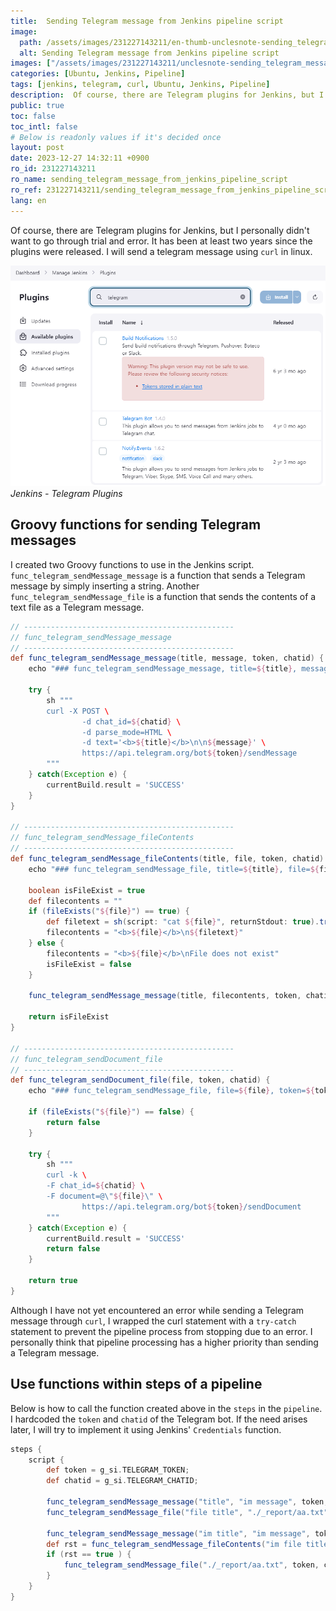 ```yaml
---
title:  Sending Telegram message from Jenkins pipeline script
image:
  path: /assets/images/231227143211/en-thumb-unclesnote-sending_telegram_message_from_jenkins_pipeline_script.png
  alt: Sending Telegram message from Jenkins pipeline script
images: ["/assets/images/231227143211/unclesnote-sending_telegram_message_from_jenkins_pipeline_script-jenkins-telegram_plugins.png"]
categories: [Ubuntu, Jenkins, Pipeline]
tags: [jenkins, telegram, curl, Ubuntu, Jenkins, Pipeline]
description:  Of course, there are Telegram plugins for Jenkins, but I personally didn't want to go through trial and error. It has been at least two years since the plugins
public: true
toc: false
toc_intl: false
# Below is readonly values if it's decided once
layout: post
date: 2023-12-27 14:32:11 +0900
ro_id: 231227143211
ro_name: sending_telegram_message_from_jenkins_pipeline_script
ro_ref: 231227143211/sending_telegram_message_from_jenkins_pipeline_script
lang: en
---
```

Of course, there are Telegram plugins for Jenkins, but I personally didn't want to go through trial and error. It has been at least two years since the plugins were released. I will send a telegram message using `curl` in linux.  

![Jenkins - Telegram Plugins](/assets/images/231227143211/unclesnote-sending_telegram_message_from_jenkins_pipeline_script-jenkins-telegram_plugins.png)
_Jenkins - Telegram Plugins_

## Groovy functions for sending Telegram messages
I created two Groovy functions to use in the Jenkins script. `func_telegram_sendMessage_message` is a function that sends a Telegram message by simply inserting a string. Another `func_telegram_sendMessage_file` is a function that sends the contents of a text file as a Telegram message.  

```groovy
// -----------------------------------------------
// func_telegram_sendMessage_message
// -----------------------------------------------
def func_telegram_sendMessage_message(title, message, token, chatid) {
    echo "### func_telegram_sendMessage_message, title=${title}, message=${message}, token=${token}, chatid=${chatid}"

    try {
        sh """
        curl -X POST \
                -d chat_id=${chatid} \
                -d parse_mode=HTML \
                -d text='<b>${title}</b>\n\n${message}' \
                https://api.telegram.org/bot${token}/sendMessage
        """
    } catch(Exception e) {
        currentBuild.result = 'SUCCESS'
    }
}

// -----------------------------------------------
// func_telegram_sendMessage_fileContents
// -----------------------------------------------
def func_telegram_sendMessage_fileContents(title, file, token, chatid) {
    echo "### func_telegram_sendMessage_file, title=${title}, file=${file}, token=${token}, chatid=${chatid}"

    boolean isFileExist = true
    def filecontents = ""
    if (fileExists("${file}") == true) {
        def filetext = sh(script: "cat ${file}", returnStdout: true).trim()
        filecontents = "<b>${file}</b>\n${filetext}"
    } else {
        filecontents = "<b>${file}</b>\nFile does not exist"
        isFileExist = false
    }

    func_telegram_sendMessage_message(title, filecontents, token, chatid)

    return isFileExist
}

// -----------------------------------------------
// func_telegram_sendDocument_file
// -----------------------------------------------
def func_telegram_sendDocument_file(file, token, chatid) {
    echo "### func_telegram_sendMessage_file, file=${file}, token=${token}, chatid=${chatid}"

    if (fileExists("${file}") == false) {
        return false
    }

    try {
        sh """
        curl -k \
        -F chat_id=${chatid} \
        -F document=@\"${file}\" \
                https://api.telegram.org/bot${token}/sendDocument
        """
    } catch(Exception e) {
        currentBuild.result = 'SUCCESS'
        return false
    }

    return true
}
```
Although I have not yet encountered an error while sending a Telegram message through `curl`, I wrapped the curl statement with a `try-catch` statement to prevent the pipeline process from stopping due to an error. I personally think that pipeline processing has a higher priority than sending a Telegram message.  
## Use functions within **steps** of a **pipeline**
Below is how to call the function created above in the `steps` in the `pipeline`. I hardcoded the `token` and `chatid` of the Telegram bot. If the need arises later, I will try to implement it using Jenkins' `Credentials` function.  

```groovy
steps {
    script {
        def token = g_si.TELEGRAM_TOKEN;
        def chatid = g_si.TELEGRAM_CHATID;
        
        func_telegram_sendMessage_message("title", "im message", token, chatid)
        func_telegram_sendMessage_file("file title", "./_report/aa.txt", chatid, chatid)
        
        func_telegram_sendMessage_message("im title", "im message", token, chatid)
        def rst = func_telegram_sendMessage_fileContents("im file title", "./_report/aa.txt", token, chatid)
        if (rst == true ) {
            func_telegram_sendMessage_file("./_report/aa.txt", token, chatid)
        }                        
    }
}

```
